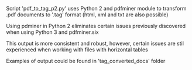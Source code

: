 Script 'pdf_to_tag_p2.py' uses Python 2 and pdfminer module to transform .pdf documents to '.tag' format (html, xml and txt are also possible)

Using pdminer in Python 2 eliminates certain issues previously discovered when using Python 3 and pdfminer.six

This output is more consistent and robust, however, certain issues are stil experienced when working with files with horizontal tables

Examples of output could be found in 'tag_converted_docs' folder
